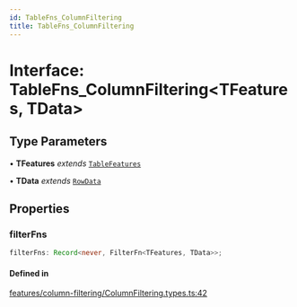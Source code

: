 ```yaml
---
id: TableFns_ColumnFiltering
title: TableFns_ColumnFiltering
---
```


# Interface: TableFns\_ColumnFiltering\<TFeatures, TData\>

## Type Parameters

• **TFeatures** *extends* [`TableFeatures`](../type-aliases/tablefeatures.md)

• **TData** *extends* [`RowData`](../type-aliases/rowdata.md)

## Properties

### filterFns

```ts
filterFns: Record<never, FilterFn<TFeatures, TData>>;
```

#### Defined in

[features/column-filtering/ColumnFiltering.types.ts:42](https://github.com/TanStack/table/blob/main/packages/table-core/src/features/column-filtering/ColumnFiltering.types.ts#L42)
